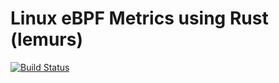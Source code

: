 # Linux eBPF Metrics using Rust (lemurs)
[![Build Status](https://github.com/syscll/lemurs/workflows/CI/badge.svg)](https://github.com/syscll/lemurs/actions)
